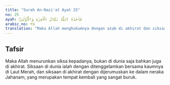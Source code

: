 ```yaml
---
title: "Surah An-Nazi'at Ayat 25"
no: 25
ayah: فَاَخَذَهُ اللّٰهُ نَكَالَ الْاٰخِرَةِ وَالْاُوْلٰىۗ
arabic_no: ٢٥
translation: "Maka Allah menghukumnya dengan azab di akhirat dan siksaan di dunia."
---
```


## Tafsir

Maka Allah menurunkan siksa kepadanya, bukan di dunia saja bahkan juga di akhirat. Siksaan di dunia ialah dengan ditenggelamkan bersama kaumnya di Laut Merah, dan siksaan di akhirat dengan dijerumuskan ke dalam neraka Jahanam, yang merupakan tempat kembali yang sangat buruk.